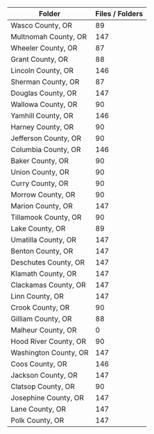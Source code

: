 | Folder                |   Files / Folders |
|-----------------------|-------------------|
| Wasco County, OR      |                89 |
| Multnomah County, OR  |               147 |
| Wheeler County, OR    |                87 |
| Grant County, OR      |                88 |
| Lincoln County, OR    |               146 |
| Sherman County, OR    |                87 |
| Douglas County, OR    |               147 |
| Wallowa County, OR    |                90 |
| Yamhill County, OR    |               146 |
| Harney County, OR     |                90 |
| Jefferson County, OR  |                90 |
| Columbia County, OR   |               146 |
| Baker County, OR      |                90 |
| Union County, OR      |                90 |
| Curry County, OR      |                90 |
| Morrow County, OR     |                90 |
| Marion County, OR     |               147 |
| Tillamook County, OR  |                90 |
| Lake County, OR       |                89 |
| Umatilla County, OR   |               147 |
| Benton County, OR     |               147 |
| Deschutes County, OR  |               147 |
| Klamath County, OR    |               147 |
| Clackamas County, OR  |               147 |
| Linn County, OR       |               147 |
| Crook County, OR      |                90 |
| Gilliam County, OR    |                88 |
| Malheur County, OR    |                 0 |
| Hood River County, OR |                90 |
| Washington County, OR |               147 |
| Coos County, OR       |               146 |
| Jackson County, OR    |               147 |
| Clatsop County, OR    |                90 |
| Josephine County, OR  |               147 |
| Lane County, OR       |               147 |
| Polk County, OR       |               147 |